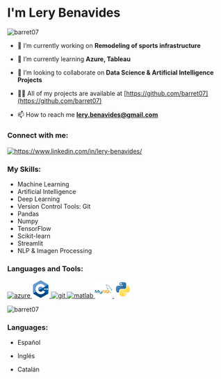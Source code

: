 <h1 align="left">I'm Lery Benavides</h1>

<p align="left"> <img src="https://komarev.com/ghpvc/?username=barret07&label=Profile%20views&color=0e75b6&style=flat" alt="barret07" /> </p>

- 🔭 I’m currently working on **Remodeling of sports infrastructure**

- 🌱 I’m currently learning **Azure, Tableau**

- 👯 I’m looking to collaborate on **Data Science & Artificial Intelligence Projects**

- 👨‍💻 All of my projects are available at [https://github.com/barret07](https://github.com/barret07)

- 📫 How to reach me **lery.benavides@gmail.com**

<h3 align="left">Connect with me:</h3>
<p align="left">
<a href="https://www.linkedin.com/in/lery-benavides/" target="blank"><img align="center" src="https://raw.githubusercontent.com/rahuldkjain/github-profile-readme-generator/master/src/images/icons/Social/linked-in-alt.svg" alt="https://www.linkedin.com/in/lery-benavides/" height="30" width="40" /></a>
</p>

<h3 align="left">My Skills:</h3>

- Machine Learning
- Artificial Intelligence
- Deep Learning
- Version Control Tools: Git
- Pandas
- Numpy
- TensorFlow
- Scikit-learn
- Streamlit
- NLP & Imagen Processing

<h3 align="left">Languages and Tools:</h3>
<p align="left"> <a href="https://azure.microsoft.com/en-in/" target="_blank" rel="noreferrer"> <img src="https://www.vectorlogo.zone/logos/microsoft_azure/microsoft_azure-icon.svg" alt="azure" width="40" height="40"/> </a> <a href="https://www.w3schools.com/cpp/" target="_blank" rel="noreferrer"> <img src="https://raw.githubusercontent.com/devicons/devicon/master/icons/cplusplus/cplusplus-original.svg" alt="cplusplus" width="40" height="40"/> </a> <a href="https://git-scm.com/" target="_blank" rel="noreferrer"> <img src="https://www.vectorlogo.zone/logos/git-scm/git-scm-icon.svg" alt="git" width="40" height="40"/> </a> <a href="https://www.mathworks.com/" target="_blank" rel="noreferrer"> <img src="https://upload.wikimedia.org/wikipedia/commons/2/21/Matlab_Logo.png" alt="matlab" width="40" height="40"/> </a> <a href="https://www.mysql.com/" target="_blank" rel="noreferrer"> <img src="https://raw.githubusercontent.com/devicons/devicon/master/icons/mysql/mysql-original-wordmark.svg" alt="mysql" width="40" height="40"/> </a> <a href="https://www.python.org" target="_blank" rel="noreferrer"> <img src="https://raw.githubusercontent.com/devicons/devicon/master/icons/python/python-original.svg" alt="python" width="40" height="40"/> </a> </p>

<p><img align="center" src="https://github-readme-stats.vercel.app/api/top-langs?username=barret07&show_icons=true&locale=en&layout=compact" alt="barret07" /></p>

<h3 align="left">Languages:</h3>

- Español

- Inglés

- Catalán
